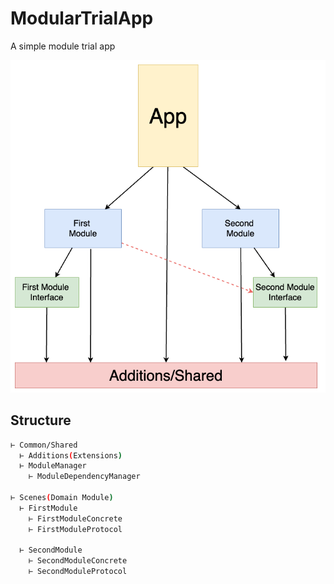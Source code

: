 # ModularTrialApp

A simple module trial app

<p align="center">
<img src="/Images/ModuleDiagram.png"  width="600"/>
</p>

## Structure
```bash
⊢ Common/Shared
  ⊢ Additions(Extensions)
  ⊢ ModuleManager
    ⊢ ModuleDependencyManager
  
⊢ Scenes(Domain Module)
  ⊢ FirstModule
    ⊢ FirstModuleConcrete
    ⊢ FirstModuleProtocol
    
  ⊢ SecondModule
    ⊢ SecondModuleConcrete
    ⊢ SecondModuleProtocol
```
